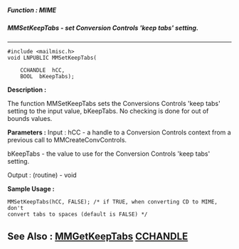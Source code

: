 ##### Function : MIME
##### MMSetKeepTabs - set Conversion Controls 'keep tabs' setting.
---
```
#include <mailmisc.h>
void LNPUBLIC MMSetKeepTabs(

	CCHANDLE  hCC,
	BOOL  bKeepTabs);
```
**Description :**

The function  MMSetKeepTabs sets the Conversions Controls 'keep tabs' setting 
to the input value, bKeepTabs.  No checking is done for out of bounds values.


**Parameters :**
Input :
hCC  -  a handle to a Conversion Controls context from a previous call to MMCreateConvControls.

bKeepTabs  -  the value to use for the Conversion Controls 'keep tabs' setting.

Output :
(routine)  -  void



**Sample Usage :**
```
MMSetKeepTabs(hCC, FALSE); /* if TRUE, when converting CD to MIME, don't 
convert tabs to spaces (default is FALSE) */
```
**See Also :**
[MMGetKeepTabs](/domino-c-api-docs/reference/Func/MMGetKeepTabs)
[CCHANDLE](/domino-c-api-docs/reference/Data/CCHANDLE)
---
